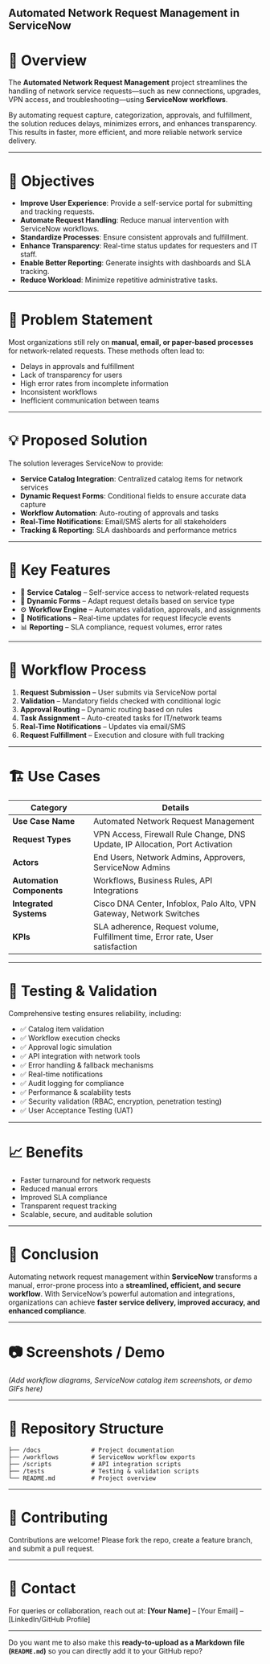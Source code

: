 ## Automated Network Request Management in ServiceNow

# 📌 Overview

The **Automated Network Request Management** project streamlines the handling of network service requests—such as new connections, upgrades, VPN access, and troubleshooting—using **ServiceNow workflows**.

By automating request capture, categorization, approvals, and fulfillment, the solution reduces delays, minimizes errors, and enhances transparency. This results in faster, more efficient, and more reliable network service delivery.

---

# 🎯 Objectives

* **Improve User Experience**: Provide a self-service portal for submitting and tracking requests.
* **Automate Request Handling**: Reduce manual intervention with ServiceNow workflows.
* **Standardize Processes**: Ensure consistent approvals and fulfillment.
* **Enhance Transparency**: Real-time status updates for requesters and IT staff.
* **Enable Better Reporting**: Generate insights with dashboards and SLA tracking.
* **Reduce Workload**: Minimize repetitive administrative tasks.

---

# 🛑 Problem Statement

Most organizations still rely on **manual, email, or paper-based processes** for network-related requests. These methods often lead to:

* Delays in approvals and fulfillment
* Lack of transparency for users
* High error rates from incomplete information
* Inconsistent workflows
* Inefficient communication between teams

---

# 💡 Proposed Solution

The solution leverages ServiceNow to provide:

* **Service Catalog Integration**: Centralized catalog items for network services
* **Dynamic Request Forms**: Conditional fields to ensure accurate data capture
* **Workflow Automation**: Auto-routing of approvals and tasks
* **Real-Time Notifications**: Email/SMS alerts for all stakeholders
* **Tracking & Reporting**: SLA dashboards and performance metrics

---

# 🚀 Key Features

* 📂 **Service Catalog** – Self-service access to network-related requests
* 📝 **Dynamic Forms** – Adapt request details based on service type
* ⚙️ **Workflow Engine** – Automates validation, approvals, and assignments
* 🔔 **Notifications** – Real-time updates for request lifecycle events
* 📊 **Reporting** – SLA compliance, request volumes, error rates

---

# 🔄 Workflow Process

1. **Request Submission** – User submits via ServiceNow portal
2. **Validation** – Mandatory fields checked with conditional logic
3. **Approval Routing** – Dynamic routing based on rules
4. **Task Assignment** – Auto-created tasks for IT/network teams
5. **Real-Time Notifications** – Updates via email/SMS
6. **Request Fulfillment** – Execution and closure with full tracking

---

# 🏗️ Use Cases

| Category                  | Details                                                                        |
| ------------------------- | ------------------------------------------------------------------------------ |
| **Use Case Name**         | Automated Network Request Management                                           |
| **Request Types**         | VPN Access, Firewall Rule Change, DNS Update, IP Allocation, Port Activation   |
| **Actors**                | End Users, Network Admins, Approvers, ServiceNow Admins                        |
| **Automation Components** | Workflows, Business Rules, API Integrations                                    |
| **Integrated Systems**    | Cisco DNA Center, Infoblox, Palo Alto, VPN Gateway, Network Switches           |
| **KPIs**                  | SLA adherence, Request volume, Fulfillment time, Error rate, User satisfaction |

---

# 🧪 Testing & Validation

Comprehensive testing ensures reliability, including:

* ✅ Catalog item validation
* ✅ Workflow execution checks
* ✅ Approval logic simulation
* ✅ API integration with network tools
* ✅ Error handling & fallback mechanisms
* ✅ Real-time notifications
* ✅ Audit logging for compliance
* ✅ Performance & scalability tests
* ✅ Security validation (RBAC, encryption, penetration testing)
* ✅ User Acceptance Testing (UAT)

---

# 📈 Benefits

* Faster turnaround for network requests
* Reduced manual errors
* Improved SLA compliance
* Transparent request tracking
* Scalable, secure, and auditable solution

---

# 📜 Conclusion

Automating network request management within **ServiceNow** transforms a manual, error-prone process into a **streamlined, efficient, and secure workflow**. With ServiceNow’s powerful automation and integrations, organizations can achieve **faster service delivery, improved accuracy, and enhanced compliance**.

---

# 📷 Screenshots / Demo

*(Add workflow diagrams, ServiceNow catalog item screenshots, or demo GIFs here)*

---

# 📂 Repository Structure

```
├── /docs              # Project documentation
├── /workflows         # ServiceNow workflow exports
├── /scripts           # API integration scripts
├── /tests             # Testing & validation scripts
└── README.md          # Project overview
```

---

# 🤝 Contributing

Contributions are welcome! Please fork the repo, create a feature branch, and submit a pull request.

---

# 📧 Contact

For queries or collaboration, reach out at:
**\[Your Name]** – \[Your Email] – \[LinkedIn/GitHub Profile]

---

Do you want me to also make this **ready-to-upload as a Markdown file (`README.md`)** so you can directly add it to your GitHub repo?
